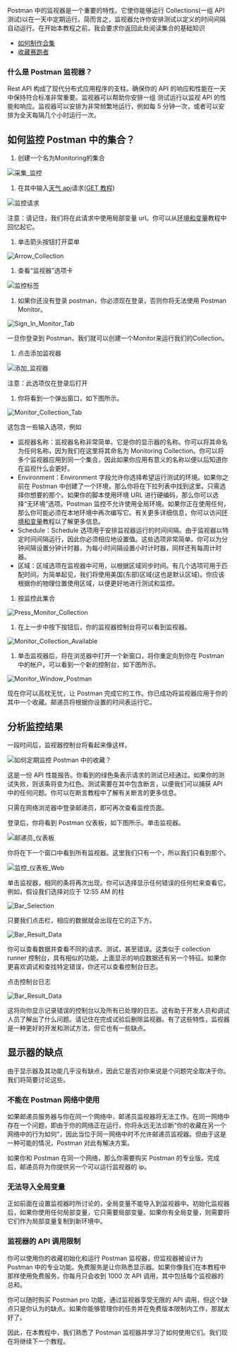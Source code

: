 Postman 中的监视器是一个重要的特性。它使你能够运行 Collections(一组 API 测试)以在一天中定期运行。简而言之，监视器允许你安排测试以定义的时间间隔自动运行。在开始本教程之前，我会要求你返回此处阅读集合的基础知识

-   [如何制作合集](https://toolsqa.com/postman/collections-in-postman/)
-   [收藏赛跑者](https://toolsqa.com/postman/test-and-collection-runner-in-postman/)

### 什么是 Postman 监视器？

Rest API 构成了现代分布式应用程序的支柱。确保你的 API 的响应和性能在一天中保持符合标准非常重要。监视器可以帮助你安排一组 测试运行以监视 API 的性能和响应。监视器可以安排为非常频繁地运行，例如每 5 分钟一次，或者可以安排为全天每隔几个小时运行一次。

## 如何监控 Postman 中的集合？

1.  创建一个名为Monitoring的集合

![采集_监控](https://www.toolsqa.com/gallery/Postman/1.Collection_Monitoring.png)

1.  在其中输入[天气 api](https://restapi.demoqa.com/utilities/weatherfull/city/Hyderabad)请求([GET 教程](https://toolsqa.com/postman/test-and-collection-runner-in-postman/))

![监控请求](https://www.toolsqa.com/gallery/Postman/2.Monitoring_Request.png)

注意：请记住，我们将在此请求中使用局部变量 url。你可以从[环境和变量](https://toolsqa.com/postman/environment-variables-in-postman/)教程中回忆起它。

1.  单击箭头按钮打开菜单

![Arrow_Collection](https://www.toolsqa.com/gallery/Postman/3.Arrow_Collection.png)

1.  查看“监视器”选项卡

![监控标签](https://www.toolsqa.com/gallery/Postman/4.Monitor_Tab.png)

1.  如果你还没有登录 postman，你必须现在登录，否则你将无法使用 Postman Monitor。

![Sign_In_Monitor_Tab](https://www.toolsqa.com/gallery/Postman/5.Sign_In_Monitor_Tab.png)

一旦你登录到 Postman，我们就可以创建一个Monitor来运行我们的Collection。

1.  点击添加监视器

![添加_监视器](https://www.toolsqa.com/gallery/Postman/6.Add_Monitor.png)

注意：此选项仅在登录后打开

1.  你将看到一个弹出窗口，如下图所示。

![Monitor_Collection_Tab](https://www.toolsqa.com/gallery/Postman/7.Monitor_Collection_Tab.png)

这包含一些输入选项，例如

-   监视器名称：监视器名称非常简单。它是你的显示器的名称。你可以将其命名为任何名称，因为我们在这里将其命名为 Monitoring Collection。你可以将多个监视器应用到同一个集合，因此如果你应用有意义的名称以便以后知道你在监视什么会更好。
-   Environment：Environment 字段允许你选择希望运行测试的环境。如果你之前在 Postman 中创建了一个环境，那么你将在下拉列表中找到这里。只需选择你想要的那个。如果你的脚本使用环境 URL 进行硬编码，那么你可以选择“无环境”选项。Postman 监控不允许使用全局环境。如果你正在使用任何，那么你可能必须在本地环境中再次编写它。有关更多详细信息，你可以访问[环境和变量](https://toolsqa.com/postman/environment-variables-in-postman/)教程以了解更多信息。
-   Schedule：Schedule 选项用于安排监视器运行的时间间隔。由于监视器以特定时间间隔运行，因此你必须相应地设置值。这些选项非常简单。你可以为分钟间隔设置分钟计时器，为每小时间隔设置小时计时器，同样还有每周计时器。
-   区域：区域选项在监视器中可用，以根据区域同步时间。有几个选项可用于匹配时间。为简单起见，我们将使用美国(东部)区域(这也是默认区域)。你应该根据你的物理位置使用区域，以便更好地进行测试和监控。

1.  按监控此集合

![Press_Monitor_Collection](https://www.toolsqa.com/gallery/Postman/8.Press_Monitor_Collection.png)

1.  在上一步中按下按钮后，你的监视器控制台将可以看到监视器。

![Monitor_Collection_Available](https://www.toolsqa.com/gallery/Postman/9.Monitor_Collection_Available.png)

1.  单击监视器后，将在浏览器中打开一个新窗口，将你重定向到你在 Postman 中的帐户。可以看到一个新的控制台，如下图所示。

![Monitor_Window_Postman](https://www.toolsqa.com/gallery/Postman/10.Monitor_Window_Postman.png)

现在你可以高枕无忧，让 Postman 完成它的工作。你已成功将监视器应用于你的其中一个收藏。邮递员将根据你设置的时间表运行它。

## 分析监控结果

一段时间后，监视器控制台将看起来像这样。

![如何定期监控 Postman 中的收藏？](https://www.toolsqa.com/gallery/Postman/11.%20Monitor%20Collections%20in%20Postman%20periodically.png)

这是一份 API 性能报告。你看到的绿色条表示请求的测试已经通过。如果你的测试失败，则该条将变为红色。测试需要在其中包含断言，以便我们可以捕获 API 中的任何问题。你可以在断言教程中了解有关断言的更多信息。

只需在网络浏览器中登录邮递员，即可再次查看监控页面。

登录后，你将看到 Postman 仪表板，如下图所示。单击监视器。

![邮递员_仪表板](https://www.toolsqa.com/gallery/Postman/12.Postman_Dashboard.png)

你将在下一个窗口中看到所有监视器。这里我们只有一个，所以我们只看到那个。

![监控_仪表板_Web](https://www.toolsqa.com/gallery/Postman/13.Monitor_Dashboard_Web.png)

单击监视器，相同的条将再次出现。你可以选择显示任何错误的任何栏来查看它。例如，假设我们选择对应于 12:55 AM 的柱

![Bar_Selection](https://www.toolsqa.com/gallery/Postman/14.Bar_Selection.png)

只要我们点击栏，相应的数据就会出现在它的正下方。

![Bar_Result_Data](https://www.toolsqa.com/gallery/Postman/15.Bar_Result_Data.png)

你可以查看数据并查看不同的请求、测试，甚至错误。这类似于 collection runner 控制台，具有相似的功能。上面显示的响应数据还有另一个特征。如果你更喜欢调试和查找特定错误，你还可以查看控制台日志。

点击控制台日志

![Bar_Result_Data](https://www.toolsqa.com/gallery/Postman/16.Bar_Result_Data.png)

这将向你显示记录错误的控制台以及所有已处理的日志。这有助于开发人员和调试人员了解出了什么问题。请记住在完成试验后删除监视器。有了这些特性，监视器是一种更好的开发和测试方法，但它也有一些缺点。

## 显示器的缺点

由于显示器及其功能几乎没有缺点，因此它是否对你来说是个问题完全取决于你。我们将简要讨论这些。

### 不能在 Postman 网络中使用

如果邮递员服务器与你在同一个网络中，邮递员监视器将无法工作。在同一网络中存在一个问题，即由于你的网络正在运行，你将永远无法诊断“你的收藏在另一个网络中的行为如何”，因此当位于同一网络中时不允许邮递员监视器。但由于这是一种可能的情况，Postman 对此有解决方案。

如果你和 Postman 在同一个网络，那么你需要购买 Postman 的专业版。完成后，邮递员将为你提供另一个可以运行监视器的 ip。

### 无法导入全局变量

正如前面在设置监视器时所讨论的，全局变量不能导入到监视器中。初始化监视器后，如果你使用任何局部变量，它只需要局部变量。如果你有全局变量，则需要将它们作为局部变量复制到新环境中。

### 监视器的 API 调用限制

你可以使用你的收藏初始化和运行 Postman 监视器，但监视器被设计为 Postman 中的专业功能。免费服务是让你熟悉显示器。如果你像我们在本教程中那样使用免费服务，你每月只会收到 1000 次 API 调用，其中包括每个监视器的总和。

你可以随时购买 Postman pro 功能，通过监视器享受无限的 API 调用，但这个缺点只是你认为的缺点。如果你能够管理你的任务并在免费版本限制内工作，那就太好了。

因此，在本教程中，我们熟悉了 Postman 监视器并学习了如何使用它们。我们现在将继续下一个教程。